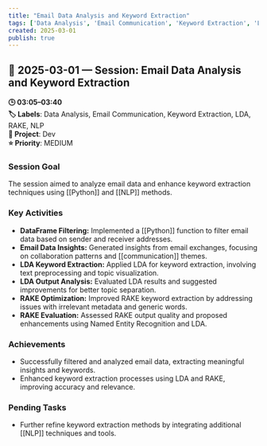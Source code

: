 ```yaml
---
title: "Email Data Analysis and Keyword Extraction"
tags: ['Data Analysis', 'Email Communication', 'Keyword Extraction', 'LDA', 'RAKE', 'NLP']
created: 2025-03-01
publish: true
---
```


## 📅 2025-03-01 — Session: Email Data Analysis and Keyword Extraction

**🕒 03:05–03:40**  
**🏷️ Labels**: Data Analysis, Email Communication, Keyword Extraction, LDA, RAKE, NLP  
**📂 Project**: Dev  
**⭐ Priority**: MEDIUM  


### Session Goal
The session aimed to analyze email data and enhance keyword extraction techniques using [[Python]] and [[NLP]] methods.

### Key Activities
- **DataFrame Filtering:** Implemented a [[Python]] function to filter email data based on sender and receiver addresses.
- **Email Data Insights:** Generated insights from email exchanges, focusing on collaboration patterns and [[communication]] themes.
- **LDA Keyword Extraction:** Applied LDA for keyword extraction, involving text preprocessing and topic visualization.
- **LDA Output Analysis:** Evaluated LDA results and suggested improvements for better topic separation.
- **RAKE Optimization:** Improved RAKE keyword extraction by addressing issues with irrelevant metadata and generic words.
- **RAKE Evaluation:** Assessed RAKE output quality and proposed enhancements using Named Entity Recognition and LDA.

### Achievements
- Successfully filtered and analyzed email data, extracting meaningful insights and keywords.
- Enhanced keyword extraction processes using LDA and RAKE, improving accuracy and relevance.

### Pending Tasks
- Further refine keyword extraction methods by integrating additional [[NLP]] techniques and tools.
